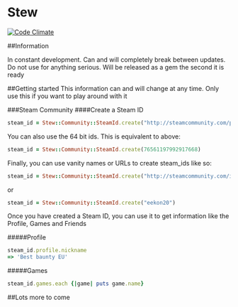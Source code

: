 # Stew

[![Code Climate](https://codeclimate.com/github/mskog/stew.png)](https://codeclimate.com/github/mskog/stew)

##Information

In constant development. Can and will completely break between updates. Do not use for anything serious.
Will be released as a gem the second it is ready

##Getting started
This information can and will change at any time. Only use this if you want to play around with it

###Steam Community
####Create a Steam ID
```ruby
steam_id = Stew::Community::SteamId.create("http://steamcommunity.com/profiles/76561197992917668")
```

You can also use the 64 bit ids. This is equivalent to above:
```ruby
steam_id = Stew::Community::SteamId.create(76561197992917668)
```

Finally, you can use vanity names or URLs to create steam_ids like so:

```ruby
steam_id = Stew::Community::SteamId.create("http://steamcommunity.com/id/eekon20")
```
or
```ruby
steam_id = Stew::Community::SteamId.create("eekon20")
```

Once you have created a Steam ID, you can use it to get information like the Profile, Games and Friends

#####Profile
```ruby
steam_id.profile.nickname
=> 'Best baunty EU'
```

#####Games
```ruby
steam_id.games.each {|game| puts game.name}
```

##Lots more to come
